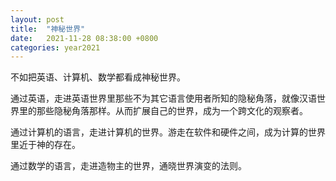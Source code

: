 ```yaml
---
layout: post
title:  "神秘世界"
date:   2021-11-28 08:38:00 +0800
categories: year2021
---
```


不如把英语、计算机、数学都看成神秘世界。

通过英语，走进英语世界里那些不为其它语言使用者所知的隐秘角落，就像汉语世界里的那些隐秘角落那样。从而扩展自己的世界，成为一个跨文化的观察者。

通过计算机的语言，走进计算机的世界。游走在软件和硬件之间，成为计算的世界里近于神的存在。

通过数学的语言，走进造物主的世界，通晓世界演变的法则。
